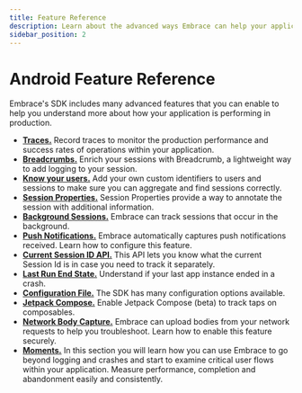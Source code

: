 ```yaml
---
title: Feature Reference
description: Learn about the advanced ways Embrace can help your application
sidebar_position: 2
---
```


# Android Feature Reference

Embrace's SDK includes many advanced features that you can enable to help you understand more about
how your application is performing in production.

* [**Traces.**](/android/features/traces.md) Record traces to monitor the production performance and success rates of operations within your application.
* [**Breadcrumbs.**](/android/features/breadcrumbs.md) Enrich your sessions with Breadcrumb, a lightweight way to add logging to your session. 
* [**Know your users.**](/android/features/identify-users.md) Add your own custom identifiers to users and sessions to make sure you can aggregate and find sessions correctly.
* [**Session Properties.**](/android/features/session-properties.md) Session Properties provide a way to annotate the session with additional information.
* [**Background Sessions.**](/android/features/background-sessions.md) Embrace can track sessions that occur in the background.
* [**Push Notifications.**](/android/features/push-notifications.md) Embrace automatically captures push notifications received. Learn how to configure this feature.
* [**Current Session ID API.**](/android/features/current-session-id-api.md) This API lets you know what the current Session Id is in case you need to track it separately.
* [**Last Run End State.**](/android/features/last-run-end-state.md) Understand if your last app instance ended in a crash.
* [**Configuration File.**](/android/features/configuration-file.md) The SDK has many configuration options available.
* [**Jetpack Compose.**](/android/features/jetpack-compose.md) Enable Jetpack Compose (beta) to track taps on composables.
* [**Network Body Capture.**](/android/features/network-body-capture.md) Embrace can upload bodies from your network requests to help you troubleshoot. Learn how to enable this feature securely.
* [**Moments.**](/android/features/moments.md) In this section you will learn how you can use Embrace to go beyond logging and crashes and start to examine critical user flows within your application. Measure performance, completion and abandonment easily and consistently.
